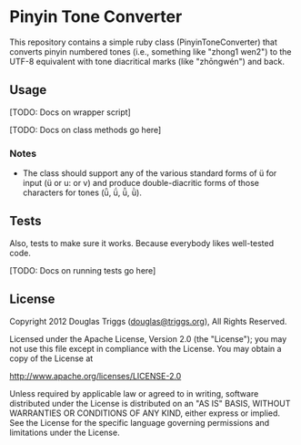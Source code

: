 # Pinyin Tone Converter

This repository contains a simple ruby class (PinyinToneConverter) that converts pinyin numbered tones (i.e., something like "zhong1 wen2") to the UTF-8 equivalent with tone diacritical marks (like "zhōngwén") and back.

## Usage

[TODO: Docs on wrapper script]

[TODO: Docs on class methods go here]

### Notes

* The class should support any of the various standard forms of ü for input (ü or u: or v) and produce double-diacritic forms of those characters for tones (ǖ, ǘ, ǚ, ǜ).

## Tests

Also, tests to make sure it works.  Because everybody likes well-tested code.

[TODO: Docs on running tests go here]

## License

Copyright 2012 Douglas Triggs (douglas@triggs.org), All Rights Reserved.

Licensed under the Apache License, Version 2.0 (the "License"); you may not use this file except in compliance with the License. You may obtain a copy of the License at

http://www.apache.org/licenses/LICENSE-2.0

Unless required by applicable law or agreed to in writing, software distributed under the License is distributed on an "AS IS" BASIS, WITHOUT WARRANTIES OR CONDITIONS OF ANY KIND, either express or implied. See the License for the specific language governing permissions and limitations under the License.